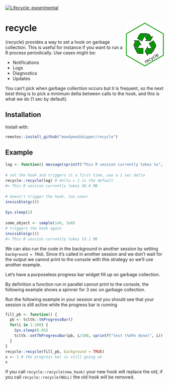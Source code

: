 
<!-- README.md is generated from README.Rmd. Please edit that file -->
<!-- badges: start -->

[![Lifecycle:
experimental](https://img.shields.io/badge/lifecycle-experimental-orange.svg)](https://lifecycle.r-lib.org/articles/stages.html#experimental)
<!-- badges: end -->

# recycle <img src="man/figures/logo.png" align="right" height="139" alt="" />

{recycle} provides a way to set a hook on garbage collection. This is
useful for instance if you want to run a R process periodically. Use
cases might be:

- Notifications
- Logs
- Diagnostics
- Updates

You can’t pick when garbage collection occurs but it is frequent, so the
next best thing is to pick a minimum delta between calls to the hook,
and this is what we do (1 sec by default).

## Installation

Install with:

``` r
remotes::install_github("moodymudskipper/recycle")
```

## Example

``` r
log <- function() message(sprintf("This R session currently takes %s", capture.output(pryr::mem_used())))

# set the hook and triggers it a first time, use a 1 sec delta
recycle::recycle(log) # delta = 1 is the default
#> This R session currently takes 48.8 MB

# doesn't trigger the hook, too soon!
invisible(gc())

Sys.sleep(2)

some_object <- sample(1e6, 1e6)
# triggers the hook again
invisible(gc())
#> This R session currently takes 53.1 MB
```

We can also run the code in the background in another session by setting
`background = TRUE`. Since it’s called in another session and we don’t
wait for the output we cannot print to the console with this strategy so
we’ll use another example.

Let’s have a purposeless progress bar widget fill up on garbage
collection.

By definition a function run in parallel cannot print to the console,
the following example shows a spinner for 3 sec on garbage collection.

Run the following example in your session and you should see that your
session is still active while the progress bar is running

``` r
fill_pb <- function() {
  pb <- tcltk::tkProgressBar()
  for(i in 1:100) {
    Sys.sleep(0.05)
    tcltk::setTkProgressBar(pb, i/100, sprintf("test (%d%% done)", i))
  }
}
recycle::recycle(fill_pb, background = TRUE)
x <- 1 # the progress bar is still going on
x
```

If you call `recycle::recycle(new_hook)` your new hook will replace the
old, if you call `recycle::recycle(NULL)` the old hook will be removed.
